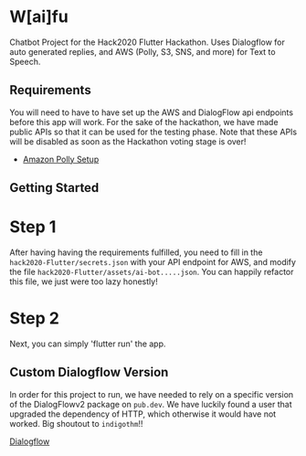 # W[ai]fu

Chatbot Project for the Hack2020 Flutter Hackathon. Uses Dialogflow for auto generated replies, and AWS (Polly, S3, SNS, and more) for Text to Speech.


## Requirements
You will need to have to have set up the AWS and DialogFlow api endpoints before this app will work. For the sake of the hackathon, we have made public APIs so that it can be used for the testing phase.
Note that these APIs will be disabled as soon as the Hackathon voting stage is over!


- [Amazon Polly Setup](https://aws.amazon.com/blogs/machine-learning/build-your-own-text-to-speech-applications-with-amazon-polly/)

## Getting Started
# Step 1
After having having the requirements fulfilled, you need to fill in the `hack2020-Flutter/secrets.json` with your API endpoint for AWS, and modify the file `hack2020-Flutter/assets/ai-bot.....json`. You can happily refactor this file, we just were too lazy honestly!

# Step 2
Next, you can simply 'flutter run' the app.


## Custom Dialogflow Version
In order for this project to run, we have needed to rely on a specific version of the DialogFlowv2 package on `pub.dev`. 
We have luckily found a user that upgraded the dependency of HTTP, which otherwise it would have not worked. Big shoutout to `indigothm`!!

 [Dialogflow](https://github.com/indigothm/flutter_dialogflow)